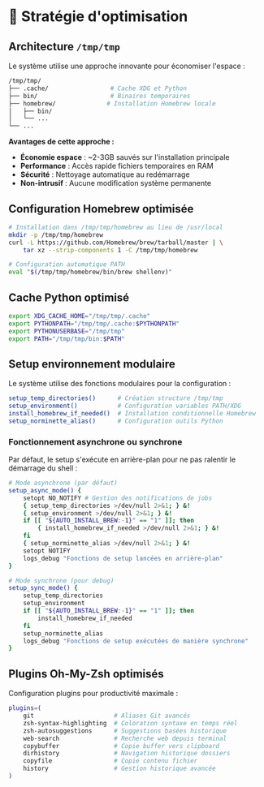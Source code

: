 # 💾 Stratégie d'optimisation

## Architecture `/tmp/tmp`

Le système utilise une approche innovante pour économiser l'espace :

```bash
/tmp/tmp/
├── .cache/                 # Cache XDG et Python
├── bin/                    # Binaires temporaires
├── homebrew/              # Installation Homebrew locale
│   ├── bin/
│   └── ...
└── ...
```

**Avantages de cette approche :**

- **Économie espace** : ~2-3GB sauvés sur l'installation principale
- **Performance** : Accès rapide fichiers temporaires en RAM
- **Sécurité** : Nettoyage automatique au redémarrage
- **Non-intrusif** : Aucune modification système permanente

## Configuration Homebrew optimisée

```bash
# Installation dans /tmp/tmp/homebrew au lieu de /usr/local
mkdir -p /tmp/tmp/homebrew
curl -L https://github.com/Homebrew/brew/tarball/master | \
    tar xz --strip-components 1 -C /tmp/tmp/homebrew

# Configuration automatique PATH
eval "$(/tmp/tmp/homebrew/bin/brew shellenv)"
```

## Cache Python optimisé

```bash
export XDG_CACHE_HOME="/tmp/tmp/.cache"
export PYTHONPATH="/tmp/tmp/.cache:$PYTHONPATH"
export PYTHONUSERBASE="/tmp/tmp"
export PATH="/tmp/tmp/bin:$PATH"
```

## Setup environnement modulaire

Le système utilise des fonctions modulaires pour la configuration :

```bash
setup_temp_directories()      # Création structure /tmp/tmp
setup_environment()           # Configuration variables PATH/XDG
install_homebrew_if_needed()  # Installation conditionnelle Homebrew
setup_norminette_alias()      # Configuration outils Python
```

### Fonctionnement asynchrone ou synchrone

Par défaut, le setup s'exécute en arrière-plan pour ne pas ralentir le démarrage du shell :

```bash
# Mode asynchrone (par défaut)
setup_async_mode() {
    setopt NO_NOTIFY # Gestion des notifications de jobs
    { setup_temp_directories >/dev/null 2>&1; } &!
    { setup_environment >/dev/null 2>&1; } &!
    if [[ "${AUTO_INSTALL_BREW:-1}" == "1" ]]; then
        { install_homebrew_if_needed >/dev/null 2>&1; } &!
    fi
    { setup_norminette_alias >/dev/null 2>&1; } &!
    setopt NOTIFY
    logs_debug "Fonctions de setup lancées en arrière-plan"
}

# Mode synchrone (pour debug)
setup_sync_mode() {
    setup_temp_directories
    setup_environment
    if [[ "${AUTO_INSTALL_BREW:-1}" == "1" ]]; then
        install_homebrew_if_needed
    fi
    setup_norminette_alias
    logs_debug "Fonctions de setup exécutées de manière synchrone"
}
```

## Plugins Oh-My-Zsh optimisés

Configuration plugins pour productivité maximale :

```bash
plugins=(
    git                      # Aliases Git avancés
    zsh-syntax-highlighting  # Coloration syntaxe en temps réel
    zsh-autosuggestions      # Suggestions basées historique
    web-search               # Recherche web depuis terminal
    copybuffer               # Copie buffer vers clipboard
    dirhistory               # Navigation historique dossiers
    copyfile                 # Copie contenu fichier
    history                  # Gestion historique avancée
)
```

